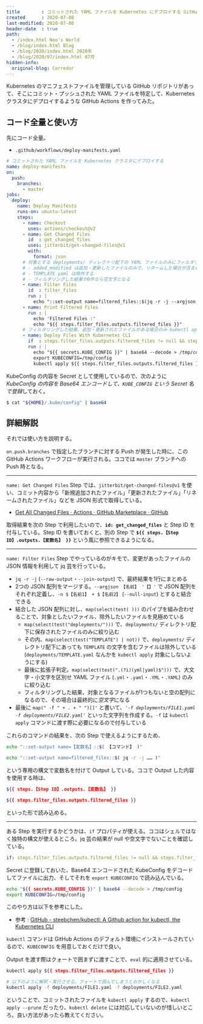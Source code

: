```yaml
---
title        : コミットされた YAML ファイルを Kubernetes にデプロイする GitHub Actions
created      : 2020-07-08
last-modified: 2020-07-08
header-date  : true
path:
  - /index.html Neo's World
  - /blog/index.html Blog
  - /blog/2020/index.html 2020年
  - /blog/2020/07/index.html 07月
hidden-info:
  original-blog: Corredor
---
```


Kubernetes のマニフェストファイルを管理している GitHub リポジトリがあって、そこにコミット・プッシュされた YAML ファイルを特定して、Kubernetes クラスタにデプロイするような GitHub Actions を作ってみた。

## コード全量と使い方

先にコード全量。

- `.github/workflows/deploy-manifests.yaml`

```yaml
# コミットされた YAML ファイルを Kubernetes クラスタにデプロイする
name: deploy-manifests
on:
  push:
    branches:
      - master
jobs:
  deploy:
    name: Deploy Manifests
    runs-on: ubuntu-latest
    steps:
      - name: Checkout
        uses: actions/checkout@v2
      - name: Get Changed Files
        id  : get_changed_files
        uses: jitterbit/get-changed-files@v1
        with:
          format: json
      # 対象とする deployments/ ディレクトリ配下の YAML ファイルのみにフィルタリングし ' -f FILE1.yaml -f FILE2.yaml' といった文字列を作成する
      # - added_modified は追加・更新したファイルのみで、リネームした場合が含まれない。そこで renamed を配列結合してからフィルタリングする
      # - TEMPLATE.yaml は除外する
      # - フィルタリングした結果が0件なら空文字となる
      - name: Filter Files
        id  : filter_files
        run : |
          echo "::set-output name=filtered_files::$(jq -r -j --argjson added_modified '${{ steps.get_changed_files.outputs.added_modified }}' --argjson renamed '${{ steps.get_changed_files.outputs.renamed }}' -n '$added_modified + $renamed | map(select(test("deployments/"))) | map(select(test("TEMPLATE") | not)) | map(select(test(".(?i)(yml|yaml)$"))) | map(" -f " + . + " ")[]')"
      - name: Print Filtered Files
        run : |
          echo 'Filtered Files :'
          echo "${{ steps.filter_files.outputs.filtered_files }}"
      # フィルタリングした結果、追加・更新されたファイルがある場合のみ kubectl apply を実行する
      - name: Deploy Files With Kubernetes CLI
        if  : steps.filter_files.outputs.filtered_files != null && steps.filter_files.outputs.filtered_files != ''
        run : |
          echo "${{ secrets.KUBE_CONFIG }}" | base64 --decode > /tmp/config
          export KUBECONFIG=/tmp/config
          kubectl apply ${{ steps.filter_files.outputs.filtered_files }}
```

KubeConfig の内容を Secret として使用しているので、次のように *KubeConfig の内容を Base64 エンコードして、`KUBE_CONFIG` という Secret 名で登録*しておく。

```bash
$ cat "${HOME}/.kube/config" | base64
```

## 詳細解説

それでは使い方を説明する。

`on.push.branches` で指定したブランチに対する Push が発生した時に、この GitHub Actions ワークフローが実行される。ココでは `master` ブランチへの Push 時となる。

---

`name: Get Changed Files` Step では、`jitterbit/get-changed-files@v1` を使い、コミット内容から「新規追加されたファイル」「更新されたファイル」「リネームされたファイル」などを JSON 形式で取得している。

- [Get All Changed Files · Actions · GitHub Marketplace · GitHub](https://github.com/marketplace/actions/get-all-changed-files)

取得結果を次の Step で利用したいので、**`id: get_changed_files`** と Step ID を付与している。Step ID を書いておくと、別の Step で **`${{ steps.【Step ID】.outputs.【変数名】 }}`** という風に参照できるようになる。

---

`name: Filter Files` Step でやっているのがキモで、変更があったファイルの JSON 情報を利用して jq 芸を行っている。

- `jq -r -j` (`--raw-output`・`--join-output`) で、最終結果を1行にまとめる
- 2つの JSON 配列をマージする。`--argjson 【名前】 '【】'` で JSON 配列をそれぞれ定義し、`-n $【名前1】 + $【名前2】` (`--null-input`) とすると結合できる
- 結合した JSON 配列に対し、`map(select(test( )))` のパイプを組み合わせることで、対象としたいファイル、除外したいファイルを見極めている
  - `map(select(test("deployments/")))` で、`deployments/` ディレクトリ配下に保存されたファイルのみに絞り込む
  - その内、`map(select(test("TEMPLATE") | not))` で、`deployments/` ディレクトリ配下にあっても `TEMPLATE` の文字を含むファイルは除外している (`deployments/TEMPLATE.yaml` なんかを `kubectl apply` 対象にしないようにする)
  - 最後に拡張子判定。`map(select(test(".(?i)(yml|yaml)$")))` で、大文字・小文字を区別せ YAML ファイル (`.yml`・`.yaml`・`.YML`・`.YAML`) のみに絞り込む
  - フィルタリングした結果、対象となるファイルが1つもないと空の配列になるので、その場合は最終的に*空文字*になる
- 最後に `map(" -f " + . + " ")[]'` と書いて、*`'-f deployments/FILE1.yaml -f deployments/FILE2.yaml'`* といった文字列を作成する。`-f` は `kubectl apply` コマンドに渡す際に必要になるので付与している

これらのコマンドの結果を、次の Step で使えるようにするため、

```bash
echo "::set-output name=【変数名】::$( 【コマンド】 )"

echo "::set-output name=filtered_files::$( jq -r -j …… )"
```

という専用の構文で変数名を付けて Output している。ココで Output した内容を使用する時は、

```bash
${{ steps.【Step ID】.outputs.【変数名】 }}

${{ steps.filter_files.outputs.filtered_files }}
```

といった形で読み込める。

---

ある Step を実行するかどうかは、`if` プロパティが使える。ココはシェルではなく独特の構文が使えるところ。jq 芸の結果が null や空文字でないことを確認している。

```yaml
if: steps.filter_files.outputs.filtered_files != null && steps.filter_files.outputs.filtered_files != ''
```

Secret に登録しておいた、Base64 エンコードされた KubeConfig をデコードしてファイルに出力、そしてそれを `export KUBECONFIG` で読み込んでいる。

```bash
echo "${{ secrets.KUBE_CONFIG }}" | base64 --decode > /tmp/config
export KUBECONFIG=/tmp/config
```

このやり方は以下を参考にした。

- 参考 : [GitHub - steebchen/kubectl: A Github action for kubectl, the Kubernetes CLI](https://github.com/steebchen/kubectl)

`kubectl` コマンドは GitHub Actions のデフォルト環境にインストールされているので、`KUBECONFIG` を用意しておくだけで良い。

Output を渡す際はクォートで囲まずに渡すことで、`eval` 的に適用させている。

```bash
kubectl apply ${{ steps.filter_files.outputs.filtered_files }}

# 以下のように解釈・実行させる。クォートで囲んでしまうとおかしくなる
kubectl apply -f deployments/FILE1.yaml -f deployments/FILE2.yaml
```

ということで、コミットされたファイルを `kubectl apply` するので、`kubectl apply --prune` だったり、`kubectl delete` には対応していないのが惜しいところ。良い方法があったら教えてください。
